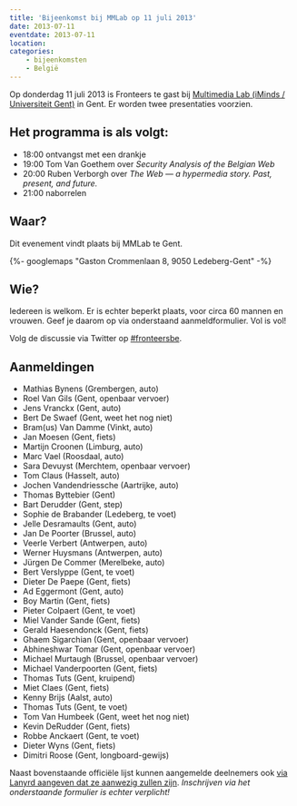```yaml
---
title: 'Bijeenkomst bij MMLab op 11 juli 2013'
date: 2013-07-11
eventdate: 2013-07-11
location:
categories:
    - bijeenkomsten 
    - België
---
```


Op donderdag 11 juli 2013 is Fronteers te gast bij [Multimedia Lab (iMinds / Universiteit Gent)](http://multimedialab.elis.ugent.be/about) in Gent. Er worden twee presentaties voorzien.

## Het programma is als volgt:

-   18:00 ontvangst met een drankje
-   19:00 Tom Van Goethem over _Security Analysis of the Belgian Web_
-   20:00 Ruben Verborgh over _The Web — a hypermedia story. Past, present, and future._
-   21:00 naborrelen

## Waar?

Dit evenement vindt plaats bij MMLab te Gent.

{%- googlemaps "Gaston Crommenlaan 8, 9050 Ledeberg-Gent" -%}

## Wie?

Iedereen is welkom. Er is echter beperkt plaats, voor circa 60 mannen en vrouwen. Geef je daarom op via onderstaand aanmeldformulier. Vol is vol!

Volg de discussie via Twitter op [#fronteersbe](https://twitter.com/search?q=%23fronteersbe).

## Aanmeldingen

-   Mathias Bynens (Grembergen, auto)
-   Roel Van Gils (Gent, openbaar vervoer)
-   Jens Vranckx (Gent, auto)
-   Bert De Swaef (Gent, weet het nog niet)
-   Bram(us) Van Damme (Vinkt, auto)
-   Jan Moesen (Gent, fiets)
-   Martijn Croonen (Limburg, auto)
-   Marc Vael (Roosdaal, auto)
-   Sara Devuyst (Merchtem, openbaar vervoer)
-   Tom Claus (Hasselt, auto)
-   Jochen Vandendriessche (Aartrijke, auto)
-   Thomas Byttebier (Gent)
-   Bart Derudder (Gent, step)
-   Sophie de Brabander (Ledeberg, te voet)
-   Jelle Desramaults (Gent, auto)
-   Jan De Poorter (Brussel, auto)
-   Veerle Verbert (Antwerpen, auto)
-   Werner Huysmans (Antwerpen, auto)
-   Jürgen De Commer (Merelbeke, auto)
-   Bert Verslyppe (Gent, te voet)
-   Dieter De Paepe (Gent, fiets)
-   Ad Eggermont (Gent, auto)
-   Boy Martin (Gent, fiets)
-   Pieter Colpaert (Gent, te voet)
-   Miel Vander Sande (Gent, fiets)
-   Gerald Haesendonck (Gent, fiets)
-   Ghaem Sigarchian (Gent, openbaar vervoer)
-   Abhineshwar Tomar (Gent, openbaar vervoer)
-   Michael Murtaugh (Brussel, openbaar vervoer)
-   Michael Vanderpoorten (Gent, fiets)
-   Thomas Tuts (Gent, kruipend)
-   Miet Claes (Gent, fiets)
-   Kenny Brijs (Aalst, auto)
-   Thomas Tuts (Gent, te voet)
-   Tom Van Humbeek (Gent, weet het nog niet)
-   Kevin DeRudder (Gent, fiets)
-   Robbe Anckaert (Gent, te voet)
-   Dieter Wyns (Gent, fiets)
-   Dimitri Roose (Gent, longboard-gewijs)

Naast bovenstaande officiële lijst kunnen aangemelde deelnemers ook [via Lanyrd aangeven dat ze aanwezig zullen zijn](http://lanyrd.com/2013/fronteersbe-mmlab/). _Inschrijven via het onderstaande formulier is echter verplicht!_
